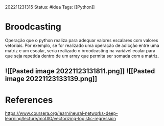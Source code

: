 202211231315
Status: #idea 
Tags: [[Python]]

# Broodcasting
Operação que o python realiza para adequar valores escalares com valores vetoriais. Por exemplo, se for realizado uma operação de adicção entre uma matriz e um escalar, seria realizado o broodcasting na variável ecalar para que seja repetida dentro de um array que permita ser somada com a matriz.

![[Pasted image 20221123131811.png]]
![[Pasted image 20221123133139.png]]
---
# References
https://www.coursera.org/learn/neural-networks-deep-learning/lecture/moUlO/vectorizing-logistic-regression